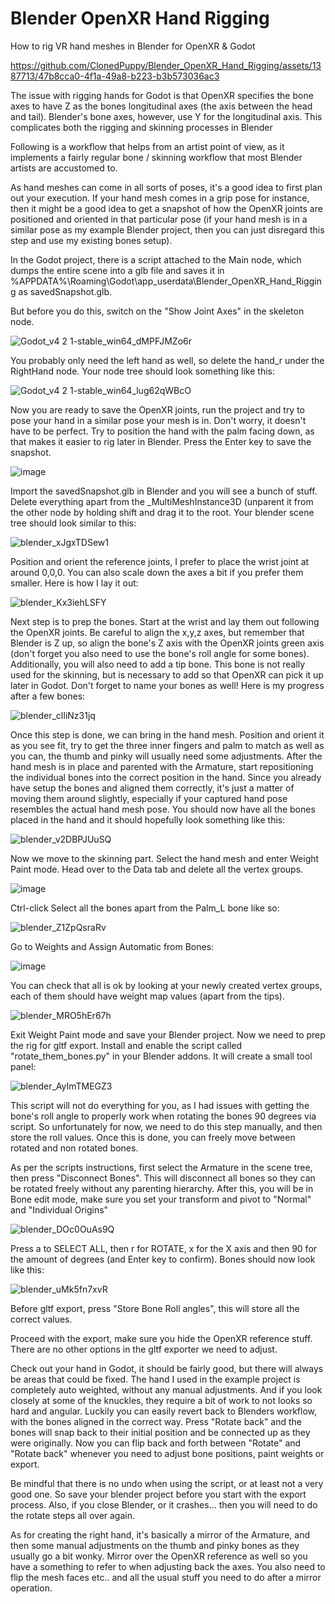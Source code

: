 # Blender OpenXR Hand Rigging
 How to rig VR hand meshes in Blender for OpenXR & Godot

https://github.com/ClonedPuppy/Blender_OpenXR_Hand_Rigging/assets/1387713/47b8cca0-4f1a-49a8-b223-b3b573036ac3

The issue with rigging hands for Godot is that OpenXR specifies the bone axes to have Z as the bones longitudinal axes (the axis between the head and tail). 
Blender's bone axes, however, use Y for the longitudinal axis. This complicates both the rigging and skinning processes in Blender

Following is a workflow that helps from an artist point of view, as it implements a fairly regular bone / skinning workflow that most Blender artists are accustomed to.

As hand meshes can come in all sorts of poses, it's a good idea to first plan out your execution. If your hand mesh comes in a grip pose for instance, then it might be a good idea to get a snapshot of how the OpenXR joints are positioned and oriented in that particular pose (if your hand mesh is in a similar pose as my example Blender project, then you can just disregard this step and use my existing bones setup).

In the Godot project, there is a script attached to the Main node, which dumps the entire scene into a glb file and saves it in %APPDATA%\Roaming\Godot\app_userdata\Blender_OpenXR_Hand_Rigging as savedSnapshot.glb. 

But before you do this, switch on the "Show Joint Axes" in the skeleton node. 

![Godot_v4 2 1-stable_win64_dMPFJMZo6r](https://github.com/ClonedPuppy/Blender_OpenXR_Hand_Rigging/assets/1387713/827cfb93-d376-459d-abc4-25b6ee9606f4)

You probably only need the left hand as well, so delete the hand_r under the RightHand node. Your node tree should look something like this:

![Godot_v4 2 1-stable_win64_lug62qWBcO](https://github.com/ClonedPuppy/Blender_OpenXR_Hand_Rigging/assets/1387713/bff996ee-6080-4d89-b792-bd258bcf9ff1)

Now you are ready to save the OpenXR joints, run the project and try to pose your hand in a similar pose your mesh is in. Don't worry, it doesn't have to be perfect. Try to position the hand with the palm facing down, as that makes it easier to rig later in Blender. 
Press the Enter key to save the snapshot.

![image](https://github.com/ClonedPuppy/Blender_OpenXR_Hand_Rigging/assets/1387713/4954b3e8-4020-4bc4-a19c-fd98b91d4a94)

Import the savedSnapshot.glb in Blender and you will see a bunch of stuff. Delete everything apart from the _MultiMeshInstance3D (unparent it from the other node by holding shift and drag it to the root. Your blender scene tree should look similar to this:

![blender_xJgxTDSew1](https://github.com/ClonedPuppy/Blender_OpenXR_Hand_Rigging/assets/1387713/f1d3b2d4-56fa-4bcd-9a71-603f53b48c57)

Position and orient the reference joints, I prefer to place the wrist joint at around 0,0,0. You can also scale down the axes a bit if you prefer them smaller. Here is how I lay it out:

![blender_Kx3iehLSFY](https://github.com/ClonedPuppy/Blender_OpenXR_Hand_Rigging/assets/1387713/86100050-b264-47a2-b992-b36a27a237df)

Next step is to prep the bones. Start at the wrist and lay them out following the OpenXR joints. Be careful to align the x,y,z axes, but remember that Blender is Z up, so align the bone's Z axis with the OpenXR joints green axis (don't forget you also need to use the bone's roll angle for some bones). Additionally, you will also need to add a tip bone. This bone is not really used for the skinning, but is necessary to add so that OpenXR can pick it up later in Godot. Don't forget to name your bones as well! 
Here is my progress after a few bones:

![blender_clIiNz31jq](https://github.com/ClonedPuppy/Blender_OpenXR_Hand_Rigging/assets/1387713/66e06e9d-2656-420f-b7a0-bb1f5639e4e3)

Once this step is done, we can bring in the hand mesh. Position and orient it as you see fit, try to get the three inner fingers and palm to match as well as you can, the thumb and pinky will usually need some adjustments.
After the hand mesh is in place and parented with the Armature, start repositioning the individual bones into the correct position in the hand. Since you already have setup the bones and aligned them correctly, it's just a matter of moving them around slightly, especially if your captured hand pose resembles the actual hand mesh pose. 
You should now have all the bones placed in the hand and it should hopefully look something like this:

![blender_v2DBPJUuSQ](https://github.com/ClonedPuppy/Blender_OpenXR_Hand_Rigging/assets/1387713/31652ebb-d75b-419a-92a2-bafd834ebbf0)

Now we move to the skinning part. Select the hand mesh and enter Weight Paint mode. Head over to the Data tab and delete all the vertex groups.

![image](https://github.com/ClonedPuppy/Blender_OpenXR_Hand_Rigging/assets/1387713/1d0ad438-ef7f-4118-b26b-00192918badb)

Ctrl-click Select all the bones apart from the Palm_L bone like so:

![blender_Z1ZpQsraRv](https://github.com/ClonedPuppy/Blender_OpenXR_Hand_Rigging/assets/1387713/c8bf199f-2dd5-428d-a979-89576c227f4b)

Go to Weights and Assign Automatic from Bones:

![image](https://github.com/ClonedPuppy/Blender_OpenXR_Hand_Rigging/assets/1387713/af47e0f4-4fbb-4c47-8b12-8b2733d5537e)

You can check that all is ok by looking at your newly created vertex groups, each of them should have weight map values (apart from the tips).

![blender_MRO5hEr67h](https://github.com/ClonedPuppy/Blender_OpenXR_Hand_Rigging/assets/1387713/d238e987-49ef-441a-85b6-60d94b0ac717)

Exit Weight Paint mode and save your Blender project. Now we need to prep the rig for gltf export. Install and enable the script called "rotate_them_bones.py" in your Blender addons. It will create a small tool panel:

![blender_AyImTMEGZ3](https://github.com/ClonedPuppy/Blender_OpenXR_Hand_Rigging/assets/1387713/163f8079-88f7-4fc3-a18a-a292bbae2b00)

This script will not do everything for you, as I had issues with getting the bone's roll angle to properly work when rotating the bones 90 degrees via script. So unfortunately for now, we need to do this step manually, and then store the roll values. Once this is done, you can freely move between rotated and non rotated bones.

As per the scripts instructions, first select the Armature in the scene tree, then press "Disconnect Bones". This will disconnect all bones so they can be rotated freely without any parenting hierarchy.
After this, you will be in Bone edit mode, make sure you set your transform and pivot to "Normal" and "Individual Origins"

![blender_DOc0OuAs9Q](https://github.com/ClonedPuppy/Blender_OpenXR_Hand_Rigging/assets/1387713/2cca6b6e-fece-45b5-800f-bf1670c59b43)

Press a to SELECT ALL, then r for ROTATE, x for the X axis and then 90 for the amount of degrees (and Enter key to confirm). Bones should now look like this:

![blender_uMk5fn7xvR](https://github.com/ClonedPuppy/Blender_OpenXR_Hand_Rigging/assets/1387713/0d4ffb00-7350-4499-82fc-f7e163c461ad)

Before gltf export, press "Store Bone Roll angles", this will store all the correct values.

Proceed with the export, make sure you hide the OpenXR reference stuff. There are no other options in the gltf exporter we need to adjust.

Check out your hand in Godot, it should be fairly good, but there will always be areas that could be fixed. The hand I used in the example project is completely auto weighted, without any manual adjustments. And if you look closely at some of the knuckles, they require a bit of work to not looks so hard and angular. Luckily you can easily revert back to Blenders workflow, with the bones aligned in the correct way. Press "Rotate back" and the bones will snap back to their initial position and be connected up as they were originally.
Now you can flip back and forth between "Rotate" and "Rotate back" whenever you need to adjust bone positions, paint weights or export.

Be mindful that there is no undo when using the script, or at least not a very good one. So save your blender project before you start with the export process. Also, if you close Blender, or it crashes... then you will need to do the rotate steps all over again.

As for creating the right hand, it's basically a mirror of the Armature, and then some manual adjustments on the thumb and pinky bones as they usually go a bit wonky. Mirror over the OpenXR reference as well so you have a something to refer to when adjusting back the axes. You also need to flip the mesh faces etc.. and all the usual stuff you need to do after a mirror operation. 


